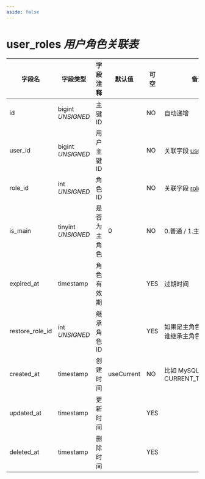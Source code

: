 ```yaml
---
aside: false
---
```


# user_roles *用户角色关联表*

| 字段名 | 字段类型 | 字段注释 | 默认值 | 可空 | 备注 |
| --- | --- | --- | --- | --- | --- |
| id | bigint *UNSIGNED* | 主键 ID |  | NO | 自动递增 |
| user_id | bigint *UNSIGNED* | 用户主键 ID |  | NO | 关联字段 [users->id](users.md) |
| role_id | int *UNSIGNED* | 角色 ID |  | NO | 关联字段 [roles->id](roles.md) |
| is_main | tinyint *UNSIGNED* | 是否为主角色 | 0 | NO | 0.普通 / 1.主角色 |
| expired_at | timestamp | 角色有效期 |  | YES | 过期时间 |
| restore_role_id | int *UNSIGNED* | 继承角色 ID |  | YES | 如果是主角色，过期后谁继承主角色 |
| created_at | timestamp | 创建时间 | useCurrent | NO | 比如 MySQL 默认值为 CURRENT_TIMESTAMP |
| updated_at | timestamp | 更新时间 |  | YES |  |
| deleted_at | timestamp | 删除时间 |  | YES |  |
